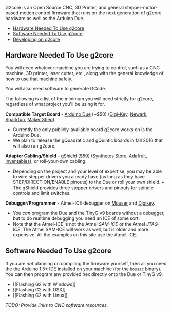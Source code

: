 G2core is an Open Source CNC, 3D Printer, and general stepper-motor-based motion control firmware that runs on the next generation of g2core hardware as well as the Arduino Due.

* [Hardware Needed To Use g2core](#hardware-needed-to-use-g2gore)
* [Software Needed To Use g2core](#software-needed-to-use-g2core)
* [Developing on g2core](Getting-Started-with-g2core-Development)

## Hardware Needed To Use g2core
You will need whatever machine you are trying to control, such as a CNC machine, 3D printer, laser cutter, etc., along with the general knowledge of how to use that machine safely.

You will also need software to generate GCode.

The following is a list of the minimum you will need strictly for g2core, regardless of what project you'll be using it for.

**Compatible Target Board** - [Arduino Due](http://arduino.cc/en/Main/arduinoBoardDue) (~$50) ([Digi-Key](https://www.digikey.com/product-highlights/us/en/arduino-arduino-due-board/2831), [Newark](http://www.newark.com/arduino/a000062/dev-brd-sam3x8e-arm-cortex-m3/dp/47W2961), [Sparkfun](https://www.sparkfun.com/products/11589), [Maker Shed](http://www.makershed.com/Arduino_Due_p/mksp16.htm))
* Currently the only publicly-available board g2core works on is the Arduino Due.
* We plan to release the gQuadratic and gQuintic boards in fall 2016 that will also run g2core.

**Adapter Cabling/Shield** - gShield ($50) ([Synthetos Store](https://synthetos.myshopify.com/products/gshield-v5), [Adafruit](http://www.adafruit.com/products/1750), [Inventables](https://www.inventables.com/technologies/gshield)), or roll-your-own cabling.
* Depending on the project and your level of expertise, you may be able to wire stepper drivers you already have (as long as they have STEP/DIRECTION/ENABLE pinouts) to the Due or roll your own shield.
• The gShield provides three stepper drivers and pinouts for spindle controls and limit switches.

**Debugger/Programmer** - Atmel-ICE debugger on [Mouser](http://www.mouser.com/ProductDetail/Atmel/ATATMEL-ICE-BASIC/?qs=sGAEpiMZZMsn4IaorHFpMNdmy%252bJMuxsJtWHi7YhUN7M%3d) and  [Digikey](http://www.digikey.com/product-detail/en/atmel/ATATMEL-ICE-BASIC/ATATMEL-ICE-BASIC-ND/4753381). 
* You _can_ program the Due and the TinyG v9 boards without a debugger, but to do realtime debugging you need an ICE of some sort. 
* Note that the Atmel-ICE is not the Atmel _SAM-ICE_ or the Atmel _JTAG-ICE_. The Atmel SAM-ICE will work as well, but is older and more expensive. All the examples on this site use the Atmel-ICE.

## Software Needed To Use g2core

If you are _not_ planning on compiling the firmware yourself, then all you need the the Arduino 1.5+ IDE installed on your machine (for the `bossac` binary). You can then program any provided hex directly onto the Due or TinyG v9.

* [[Flashing G2 with Windows]]
* [[Flashing G2 with OSX]]
* [[Flashing G2 with Linux]]

_TODO: Provide links to CNC software resources._



